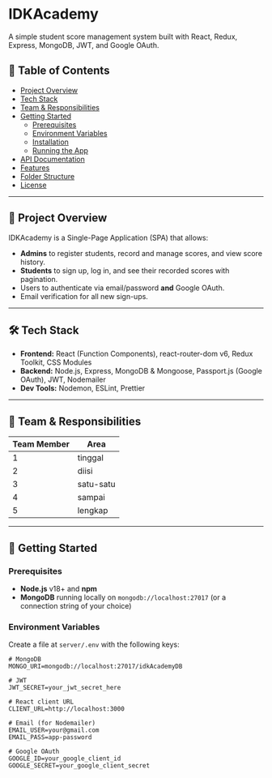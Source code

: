 # IDKAcademy

A simple student score management system built with React, Redux, Express, MongoDB, JWT, and Google OAuth.

## 📝 Table of Contents

- [Project Overview](#project-overview)  
- [Tech Stack](#tech-stack)  
- [Team & Responsibilities](#team--responsibilities)  
- [Getting Started](#getting-started)  
  - [Prerequisites](#prerequisites)  
  - [Environment Variables](#environment-variables)  
  - [Installation](#installation)  
  - [Running the App](#running-the-app)  
- [API Documentation](#api-documentation)  
- [Features](#features)  
- [Folder Structure](#folder-structure)  
- [License](#license)  

---

## 🎯 Project Overview

IDKAcademy is a Single-Page Application (SPA) that allows:

- **Admins** to register students, record and manage scores, and view score history.  
- **Students** to sign up, log in, and see their recorded scores with pagination.  
- Users to authenticate via email/password **and** Google OAuth.  
- Email verification for all new sign-ups.

---

## 🛠 Tech Stack

- **Frontend:** React (Function Components), react-router-dom v6, Redux Toolkit, CSS Modules  
- **Backend:** Node.js, Express, MongoDB & Mongoose, Passport.js (Google OAuth), JWT, Nodemailer  
- **Dev Tools:** Nodemon, ESLint, Prettier  

---

## 👥 Team & Responsibilities

| Team Member | Area                                        |
| ----------- | ------------------------------------------- |
| 1           | tinggal       |
| 2           | diisi         |
| 3           | satu-satu     |
| 4           | sampai        |
| 5           | lengkap       |

---

## 🚀 Getting Started

### Prerequisites

- **Node.js** v18+ and **npm**  
- **MongoDB** running locally on `mongodb://localhost:27017` (or a connection string of your choice)  

### Environment Variables

Create a file at `server/.env` with the following keys:

```dotenv
# MongoDB
MONGO_URI=mongodb://localhost:27017/idkAcademyDB

# JWT
JWT_SECRET=your_jwt_secret_here

# React client URL
CLIENT_URL=http://localhost:3000

# Email (for Nodemailer)
EMAIL_USER=your@gmail.com
EMAIL_PASS=app-password

# Google OAuth
GOOGLE_ID=your_google_client_id
GOOGLE_SECRET=your_google_client_secret
